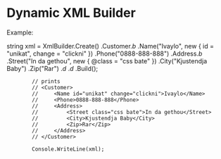 Dynamic XML Builder
===================

Example:

string xml = XmlBuilder.Create()
                .Customer._b_
                    .Name("Ivaylo", new { id = "unikat", change = "clickni" })
                    .Phone("0888-888-888")
                    .Address._b_
                        .Street("In da gethou", new { @class = "css bate" })
                        .City("Kjustendja Baby")
                        .Zip("Rar")
                    ._d_
                ._d_
                .Build();

            // prints
            // <Customer>
            //     <Name id="unikat" change="clickni">Ivaylo</Name>
            //     <Phone>0888-888-888</Phone>
            //     <Address>
            //         <Street class="css bate">In da gethou</Street>
            //         <City>Kjustendja Baby</City>
            //         <Zip>Rar</Zip>
            //     </Address>
            // </Customer>

            Console.WriteLine(xml);
